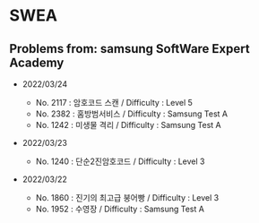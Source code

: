 # SWEA

## Problems from: samsung SoftWare Expert Academy

- 2022/03/24
  - No. 2117 : 암호코드 스캔 / Difficulty : Level 5
  - No. 2382 : 홈방범서비스 / Difficulty : Samsung Test A
  - No. 1242 : 미생물 격리 /  Difficulty : Samsung Test A

- 2022/03/23
  - No. 1240 : 단순2진암호코드 / Difficulty : Level 3

- 2022/03/22
  - No. 1860 : 진기의 최고급 붕어빵 / Difficulty : Level 3
  - No. 1952 : 수영장 / Difficulty : Samsung Test A
